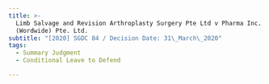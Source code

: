 ```yaml
---
title: >-
  Limb Salvage and Revision Arthroplasty Surgery Pte Ltd v Pharma Inc.
  (Wordwide) Pte. Ltd.
subtitle: "[2020] SGDC 84 / Decision Date: 31\_March\_2020"
tags:
  - Summary Judgment
  - Conditional Leave to Defend

---
```

